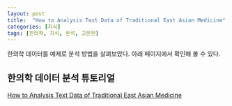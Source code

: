 ```yaml
---
layout: post
title:  "How to Analysis Text Data of Traditional East Asian Medicine"
categories: [지식]
tags: [한의학, 지식, 분석, 고문헌]
---
```


한의학 데이터를 예제로 분석 방법을 살펴보았다. 아래 페이지에서 확인해 볼 수 있다.


## 한의학 데이터 분석 튜토리얼


[How to Analysis Text Data of Traditional East Asian Medicine](https://nbviewer.jupyter.org/github/pinedance/workshop-KM-data-analysis/blob/master/notebooks/README.ipynb)
